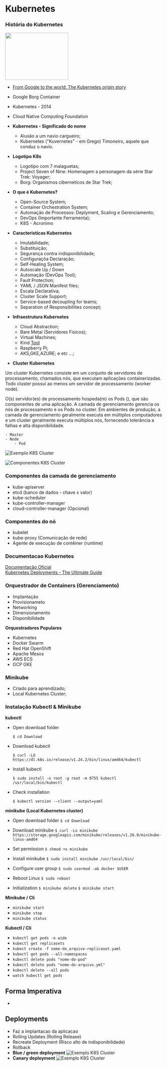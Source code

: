 # Kubernetes

### História do Kubernetes
   <img src="https://download.logo.wine/logo/Kubernetes/Kubernetes-Logo.wine.png" width="200" height="150">

 - [From Google to the world: The Kubernetes origin story](https://cloud.google.com/blog/products/containers-kubernetes/from-google-to-the-world-the-kubernetes-origin-story)
 - Google Borg Container
 - Kubernetes - 2014
 - Cloud Native Computing Foundation 
 - **Kubernetes - Significado do nome**
    - Alusão a um navio cargueiro;
    - Kubernetes ("Kuvernetes" - em Grego) Timoneiro, aquele que conduz o navio.

- **Logotipo K8s**
    - Logotipo com 7 malaguetas;
    - Project Seven of Nine: Homenagem a personagem da série Star Trek: Voyager;
    - Borg: Organismos ciberneticos de Star Trek;

- **O que é Kubernetes?**
    - Open-Source System;
    - Container Orchestration System;
    - Automação de Processos: Deplyment, Scaling e Gerenciamento; 
    - DevOps (Importante Ferramenta);
    - K8S - Acronimo

- **Caracteristicas Kubernetes**
    - Imutabilidade;
    - Substituição;
    - Segurança contra indisponibilidade;
    - Configuraçõa Declaração;
    - Self-Healing System;
    - Autoscale Up / Down
    - Automação (DevOps Tool);
    - Fault Protection;
    - YAML / JSON Manifest files;
    - Escala Declarativa;
    - Cluster Scale Support;
    - Service-based decoupling for teams;
    - Separation of Responsibilities concept;

- **Infraestrutura Kubernetes**
    - Cloud Abstraction;
    - Bare Metal (Servidores Fisicos);
    - Virtual Machines;
    - Kind [Tool](https://kind.sigs.k8s.io/)
    - Raspberry Pi;
    - AKS,GKE,AZURE; e etc ...; 
    
- **Cluster Kubernetes**

Um cluster Kubernetes consiste em um conjunto de servidores de processamento, chamados nós, que executam aplicações containerizadas. Todo cluster possui ao menos um servidor de processamento (worker node).

O(s) servidor(es) de processamento hospeda(m) os Pods (), que são componentes de uma aplicação. A camada de gerenciamento gerencia os nós de processamento e os Pods no cluster. Em ambientes de produção, a camada de gerenciamento geralmente executa em múltiplos computadores e um cluster geralmente executa múltiplos nós, fornecendo tolerância a falhas e alta disponibilidade.

    - Master
    - Node
        - Pod

![Exemplo K8S Cluster](https://miro.medium.com/v2/resize:fit:700/1*WHXv2Z0bBfC7GW4egoIwTw.png)

![Componentes K8S Cluster](https://kubernetes.io/images/docs/components-of-kubernetes.svg)


### Componentes da camada de gerenciamento

 - kube-apiserver
 - etcd (banco de dados - chave x valor)
 - kube-scheduler
 - kube-controller-manager
 - cloud-controller-manager (Opcional)
 
 ### Componentes do nó

  - kubelet 
  - kube-proxy (Comunicação de rede)
  - Agente de execução de contêiner (runtime)

 ### Documentacao Kubernetes

[Documentacão Oficial](https://kubernetes.io/pt-br/docs/concepts/overview/components/)  
[Kubernetes Deployments - The Ultimate Guide](https://semaphoreci.com/blog/kubernetes-deployment)

### Orquestrador de Containers (Gerenciamento)

- Implantação
- Provisionameto
- Networking
- Dimensionamento
- Disponibilidade

**Orquestradores Populares**

- Kubernetes
- Docker Swarm
- Red Hat OpenShift
- Apache Mesos
- AWS ECS
- GCP GKE

### Minikube

- Criado para aprendizado;
- Local Kubernetes Cluster;


### Instalação Kubectl & Minikube

**kubectl**

- Open download folder

    ```$ cd Download```

- Download kubectl

    ```$ curl -LO https://dl.k8s.io/release/v1.24.2/bin/linux/amd64/kubectl```

- Install kubectl

    ```$ sudo install -o root -g root -m 0755 kubectl /usr/local/bin/kubectl```

- Check installation

    ```$ kubectl version --client --output=yaml``` 

**minikube (Local Kubernetes cluster)** 

- Open download folder 
    ```$ cd Download```

- Download minikube
    ```$ curl -Lo minikube https://storage.googleapis.com/minikube/releases/v1.26.0/minikube-linux-amd64```

- Set permission
    ```$ chmod +x minikube```

- Install minikube
    ```$ sudo install minikube /usr/local/bin/```

- Configure user group
    ```$ sudo usermod -aG docker $USER```

- Reboot Linux
    ```$ sudo reboot```

- Initialization
    ```$ minikube delete```
    ```$ minikube start```

 **Minikube / Cli**

- ```minikube start```
- ```minikube stop```
- ```minikube status```

 **Kubectl / Cli**

- ```kubectl get pods -o wide```
- ```kubectl get replicasets```
- ```kubect create -f nome-do_arquivo-replicaset.yaml```
- ```kubectl get pods --all-namespaces```
- ```kubectl delete pods "nome-do-pod"```
- ```kubectl delete pods "nome-do-arquivo.yml"```
- ```kubectl delete --all pods```
- ```watch kubectl get pods```


## Forma Imperativa

- 

## Deployments
- Faz a implantacao da aplicacao
- Rolling Updates (Rolling Release)
- Recreate Deployment (Risco alto de indisponibilidade)
- Rollback
- **Blue / green deployment**
    ![Exemplo K8S Cluster](https://semaphoreci.com/wp-content/uploads/2019/07/Blue-green-deployment@2x.png)
- **Canary deployment**
    ![Exemplo K8S Cluster](https://semaphoreci.com/wp-content/uploads/2019/07/Canary-deployment@2x.png)






